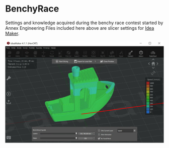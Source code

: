# BenchyRace
Settings and knowledge acquired during the benchy race contest started by Annex Engineering
Files included here above are slicer settings for [Idea Maker](https://www.raise3d.com/ideamaker/).


![img](https://github.com/MirageC79/BenchyRace/blob/main/BenchyRace.png)
